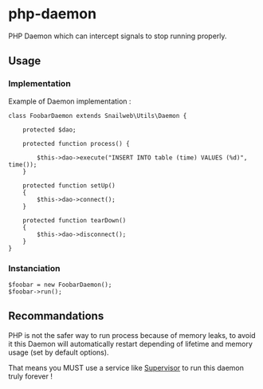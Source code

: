 # php-daemon
PHP Daemon which can intercept signals to stop running properly.

## Usage

### Implementation

Example of Daemon implementation :
```
class FoobarDaemon extends Snailweb\Utils\Daemon {

    protected $dao;

    protected function process() {
        
        $this->dao->execute("INSERT INTO table (time) VALUES (%d)", time());
    }
    
    protected function setUp()
    {
        $this->dao->connect();
    }
    
    protected function tearDown()
    {
        $this->dao->disconnect();
    }
}
```


### Instanciation
```
$foobar = new FoobarDaemon();
$foobar->run();
```


## Recommandations
PHP is not the safer way to run process because of memory leaks, to avoid it this Daemon will automatically restart depending of lifetime and memory usage (set by default options).

That means you MUST use a service like [Supervisor](http://supervisord.org/) to run this daemon truly forever !

